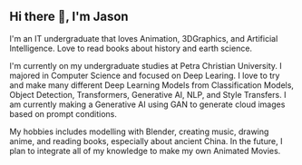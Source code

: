 ## Hi there 👋, I'm Jason

I'm an IT undergraduate that loves Animation, 3DGraphics, and Artificial Intelligence. 
Love to read books about history and earth science.

I'm currently on my undergraduate studies at Petra Christian University. I majored in Computer Science and focused on Deep Learing. 
I love to try and make many different Deep Learning Models from Classification Models, Object Detection, Transformers, Generative AI, NLP, and Style Transfers.
I am currently making a Generative AI using GAN to generate cloud images based on prompt conditions.

My hobbies includes modelling with Blender, creating music, drawing anime, and reading books, especially about ancient China.
In the future, I plan to integrate all of my knowledge to make my own Animated Movies.

<!--
**Jasonseti/Jasonseti** is a ✨ _special_ ✨ repository because its `README.md` (this file) appears on your GitHub profile.

Here are some ideas to get you started:

- 🔭 I’m currently working on ...
- 🌱 I’m currently learning ...
- 👯 I’m looking to collaborate on ...
- 🤔 I’m looking for help with ...
- 💬 Ask me about ...
- 📫 How to reach me: ...
- 😄 Pronouns: ...
- ⚡ Fun fact: ...
-->
